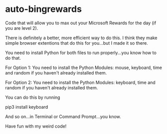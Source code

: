 # auto-bingrewards
Code that will allow you to max out your Microsoft Rewards for the day (if you are level 2).

There is definitely a better, more efficient way to do this. I think they make simple browser extentions that do this for you...but I made it so there.

You need to install Python for both files to run properly...you know how to do that.

For Option 1: You need to install the Python Modules: mouse, keyboard, time and random if you haven't already installed them.  

For Option 2: You need to install the Python Modules: keyboard, time and random if you haven't already installed them.

You can do this by running

pip3 install keyboard

And so on...in Terminal or Command Prompt...you know.

Have fun with my weird code!
